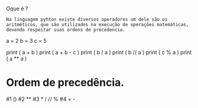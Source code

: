 Oque é ?

    Na linguagem pyhton existe diversos operadores um dele são os aritméticos, que são utilizados na execução de operações matemáticas, devendo respeitar suas ordens de precedencia.

a = 2
b = 3
c = 5

print ( a + b )
print ( a + b - c )
print ( b / a )
print ( b // a )
print ( c % a )
print ( a ** a )

# Ordem de precedência.
#1 ()
#2 **
#3 * / // %
#4 + -
